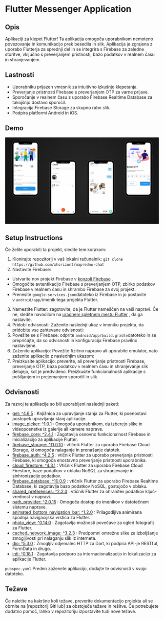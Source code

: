 # Flutter Messenger Application

## Opis

Aplikaciji za klepet Flutter! Ta aplikacija omogoča uporabnikom nemoteno povezovanje in komunikacijo prek besedila in slik. Aplikacija je zgrajena z uporabo Flutterja za sprednji del in se integrira s Firebase za zaledne storitve, vključno s preverjanjem pristnosti, bazo podatkov v realnem času in shranjevanjem.

## Lastnosti

* Uporabniku prijazen vmesnik za intuitivno izkušnjo klepetanja.
* Preverjanje pristnosti Firebase s preverjanjem OTP za varne prijave.
* Sporočanje v realnem času z uporabo Firebase Realtime Database za takojšnjo dostavo sporočil.
* Integracija Firebase Storage za skupno rabo slik.
* Podpira platformi Android in iOS.

## Demo

<img src=demo.png/>

## Setup Instructions

Če želite uporabiti ta projekt, sledite tem korakom:

1. Klonirajte repozitorij v vaš lokalni računalnik: `git clone https://github.com/xhorizont/napredno-chat`
2. Nastavite Firebase:

* Ustvarite nov projekt Firebase v [konzoli Firebase](https://console.firebase.google.com/) .
* Omogočite avtentikacijo Firebase s preverjanjem OTP, zbirko podatkov Firebase v realnem času in shrambo Firebase za svoj projekt.
* Prenesite `google-services.json`datoteko iz Firebase in jo postavite v `android/app/`imenik tega projekta Flutter.

3. Namestite Flutter: zagotovite, da je Flutter nameščen na vaši napravi. Če ne, sledite navodilom na [uradnem spletnem mestu Flutter](https://flutter.dev/docs/get-started/install) , da ga nastavite.
4. Pridobi odvisnosti: Zaženite naslednji ukaz v imeniku projekta, da pridobite vse zahtevane odvisnosti:
5. Povežite se s Firebase: odprite `android/app/build.gradle`datoteko in se prepričajte, da so odvisnosti in konfiguracija Firebase pravilno nastavljene.
6. Zaženite aplikacijo: Povežite fizično napravo ali uporabite emulator, nato zaženite aplikacijo z naslednjim ukazom:
7. Preizkusite aplikacijo: preverite, ali preverjanje pristnosti Firebase, preverjanje OTP, baza podatkov v realnem času in shranjevanje slik delujejo, kot je predvideno. Preizkusite funkcionalnosti aplikacije s pošiljanjem in prejemanjem sporočil in slik.

## Odvisnosti

Za razvoj te aplikacije so bili uporabljeni naslednji paketi:

* [get: ^4.6.5](https://pub.dev/packages/get) : Knjižnica za upravljanje stanja za Flutter, ki poenostavi postopek upravljanja stanj aplikacije.
* [image_picker: ^1.0.1](https://pub.dev/packages/image_picker) : Omogoča uporabnikom, da izberejo slike in videoposnetke iz galerije ali kamere naprave.
* [firebase_core: ^2.4.1](https://pub.dev/packages/firebase_core) : Zagotavlja osnovno funkcionalnost Firebase in inicializacijo za aplikacije Flutter.
* [firebase_storage: ^11.0.10](https://pub.dev/packages/firebase_storage) : vtičnik Flutter za uporabo Firebase Cloud Storage, ki omogoča nalaganje in prenašanje datotek.
* [firebase_auth: ^4.2.5](https://pub.dev/packages/firebase_auth) : vtičnik Flutter za uporabo preverjanja pristnosti Firebase, ki omogoča enostavno preverjanje pristnosti uporabnika.
* [cloud_firestore: ^4.3.1](https://pub.dev/packages/cloud_firestore) : Vtičnik Flutter za uporabo Firebase Cloud Firestore, baze podatkov v oblaku NoSQL za shranjevanje in sinhronizacijo podatkov.
* [firebase_database: ^10.0.9](https://pub.dev/packages/firebase_database) : vtičnik Flutter za uporabo Firebase Realtime Database, ki zagotavlja bazo podatkov NoSQL, gostujočo v oblaku.
* [shared_preferences: ^2.2.0](https://pub.dev/packages/shared_preferences) : vtičnik Flutter za ohranitev podatkov ključ-vrednost v napravi.
* [path_provider: ^2.0.15](https://pub.dev/packages/path_provider) : Omogoča dostop do imenikov v datotečnem sistemu naprave.
* [animated_bottom_navigation_bar: ^1.2.0](https://pub.dev/packages/animated_bottom_navigation_bar) : Prilagodljiva animirana spodnja navigacijska vrstica za Flutter.
* [photo_view: ^0.14.0](https://pub.dev/packages/photo_view) : Zagotavlja možnosti povečave za ogled fotografij za Flutter.
* [cached_network_image: ^3.2.3](https://pub.dev/packages/cached_network_image) : Predpomni omrežne slike za izboljšanje zmogljivosti pri nalaganju slik iz interneta.
* [dio: ^5.3.0](https://pub.dev/packages/dio) : Zmogljiv odjemalec HTTP za Dart, ki podpira API-je RESTful, FormData in drugo.
* [intl: ^0.18.1](https://pub.dev/packages/intl) : Zagotavlja podporo za internacionalizacijo in lokalizacijo za aplikacije Flutter.

`pubspec.yaml` Preden zaženete aplikacijo, dodajte te odvisnosti v svojo datoteko.

## Težave

Če naletite na kakršne koli težave, preverite dokumentacijo projekta ali se obrnite na [repozitorij GitHub] za obstoječe težave in rešitve. Če potrebujete dodatno pomoč, lahko v repozitoriju izpostavite tudi nove težave.
